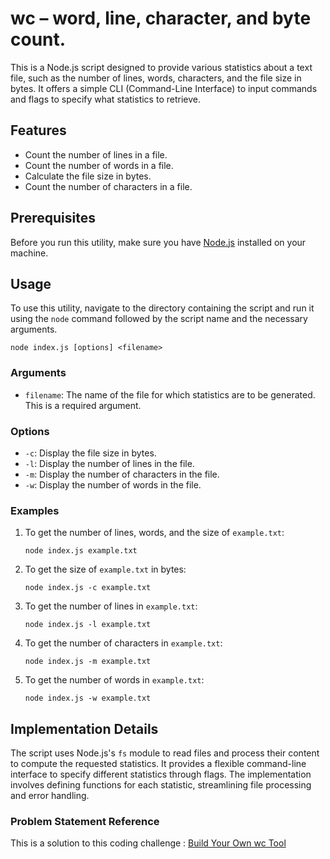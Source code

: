 # wc – word, line, character, and byte count.

This is a Node.js script designed to provide various statistics about a text file, such as the number of lines, words, characters, and the file size in bytes. It offers a simple CLI (Command-Line Interface) to input commands and flags to specify what statistics to retrieve.

## Features

- Count the number of lines in a file.
- Count the number of words in a file.
- Calculate the file size in bytes.
- Count the number of characters in a file.

## Prerequisites

Before you run this utility, make sure you have [Node.js](https://nodejs.org/) installed on your machine.

## Usage

To use this utility, navigate to the directory containing the script and run it using the `node` command followed by the script name and the necessary arguments.

```
node index.js [options] <filename>
```

### Arguments

- `filename`: The name of the file for which statistics are to be generated. This is a required argument.

### Options

- `-c`: Display the file size in bytes.
- `-l`: Display the number of lines in the file.
- `-m`: Display the number of characters in the file.
- `-w`: Display the number of words in the file.

### Examples

1. To get the number of lines, words, and the size of `example.txt`:

   ```
   node index.js example.txt
   ```

2. To get the size of `example.txt` in bytes:

   ```
   node index.js -c example.txt
   ```

3. To get the number of lines in `example.txt`:

   ```
   node index.js -l example.txt
   ```

4. To get the number of characters in `example.txt`:

   ```
   node index.js -m example.txt
   ```

5. To get the number of words in `example.txt`:

   ```
   node index.js -w example.txt
   ```

## Implementation Details

The script uses Node.js's `fs` module to read files and process their content to compute the requested statistics. It provides a flexible command-line interface to specify different statistics through flags. The implementation involves defining functions for each statistic, streamlining file processing and error handling.


### Problem Statement Reference
This is a solution to this coding challenge : [Build Your Own wc Tool](https://codingchallenges.fyi/challenges/challenge-wc)